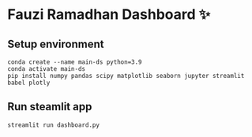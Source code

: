 # Fauzi Ramadhan Dashboard ✨

## Setup environment
```
conda create --name main-ds python=3.9
conda activate main-ds
pip install numpy pandas scipy matplotlib seaborn jupyter streamlit babel plotly
```

## Run steamlit app
```
streamlit run dashboard.py
```
